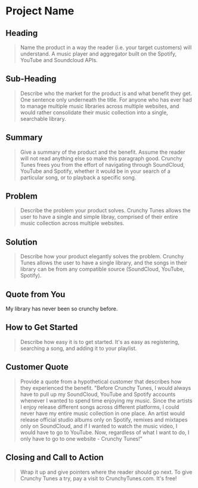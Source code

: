 # Project Name #

<!-- 
> This material was originally posted [here](http://www.quora.com/What-is-Amazons-approach-to-product-development-and-product-management). It is reproduced here for posterities sake.

There is an approach called "working backwards" that is widely used at Amazon. They work backwards from the customer, rather than starting with an idea for a product and trying to bolt customers onto it. While working backwards can be applied to any specific product decision, using this approach is especially important when developing new products or features.

For new initiatives a product manager typically starts by writing an internal press release announcing the finished product. The target audience for the press release is the new/updated product's customers, which can be retail customers or internal users of a tool or technology. Internal press releases are centered around the customer problem, how current solutions (internal or external) fail, and how the new product will blow away existing solutions.

If the benefits listed don't sound very interesting or exciting to customers, then perhaps they're not (and shouldn't be built). Instead, the product manager should keep iterating on the press release until they've come up with benefits that actually sound like benefits. Iterating on a press release is a lot less expensive than iterating on the product itself (and quicker!).

If the press release is more than a page and a half, it is probably too long. Keep it simple. 3-4 sentences for most paragraphs. Cut out the fat. Don't make it into a spec. You can accompany the press release with a FAQ that answers all of the other business or execution questions so the press release can stay focused on what the customer gets. My rule of thumb is that if the press release is hard to write, then the product is probably going to suck. Keep working at it until the outline for each paragraph flows. 

Oh, and I also like to write press-releases in what I call "Oprah-speak" for mainstream consumer products. Imagine you're sitting on Oprah's couch and have just explained the product to her, and then you listen as she explains it to her audience. That's "Oprah-speak", not "Geek-speak".

Once the project moves into development, the press release can be used as a touchstone; a guiding light. The product team can ask themselves, "Are we building what is in the press release?" If they find they're spending time building things that aren't in the press release (overbuilding), they need to ask themselves why. This keeps product development focused on achieving the customer benefits and not building extraneous stuff that takes longer to build, takes resources to maintain, and doesn't provide real customer benefit (at least not enough to warrant inclusion in the press release).
 -->
 
## Heading ##
  > Name the product in a way the reader (i.e. your target customers) will understand.
A music player and aggregator built on the Spotify, YouTube and Soundcloud APIs.

## Sub-Heading ##
  > Describe who the market for the product is and what benefit they get. One sentence only underneath the title.
For anyone who has ever had to manage multiple music libraries across multiple websites, and would rather consolidate their music collection into a single, searchable library.

## Summary ##
  > Give a summary of the product and the benefit. Assume the reader will not read anything else so make this paragraph good.
  Crunchy Tunes frees you from the effort of navigating through SoundCloud, YouTube and Spotify, whether it would be in your search of a particular song, or to playback a specific song.

## Problem ##
  > Describe the problem your product solves.
  Crunchy Tunes allows the user to have a single and simple libray, comprised of their entire music collection across multiple websites.

## Solution ##
  > Describe how your product elegantly solves the problem.
  Crunchy Tunes allows the user to have a single library, and the songs in their library can be from any compatible source (SoundCloud, YouTube, Spotify).

## Quote from You ##
  My library has never been so crunchy before.

## How to Get Started ##
  > Describe how easy it is to get started.
  It's as easy as registering, searching a song, and adding it to your playlist.

## Customer Quote ##
  > Provide a quote from a hypothetical customer that describes how they experienced the benefit.
  "Before Crunchy Tunes, I would always have to pull up my SoundCloud, YouTube and Spotify accounts whenever I wanted to spend time enjoying my music. Since the artists I enjoy release different songs across different platforms, I could never have my entire music collection in one place. An artist would release official studio albums only on Spotify, remixes and mixtapes only on SoundCloud, and if I wanted to watch the music video, I would have to go to YouTube. Now, regardless of what I want to do, I only have to go to one website - Crunchy Tunes!"

## Closing and Call to Action ##
  > Wrap it up and give pointers where the reader should go next.
  To give Crunchy Tunes a try, pay a visit to CrunchyTunes.com. It's free!
